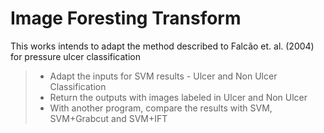 # Image Foresting Transform

This works intends to adapt the method described to Falcão et. al. (2004) for pressure ulcer classification

>* Adapt the inputs for SVM results - Ulcer and Non Ulcer Classification
>* Return the outputs with images labeled in Ulcer and Non Ulcer
>* With another program, compare the results with SVM, SVM+Grabcut and SVM+IFT
